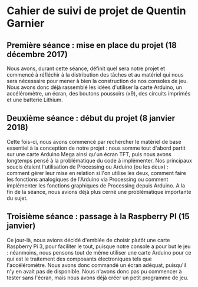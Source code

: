 Cahier de suivi de projet de Quentin Garnier
==

Première séance : mise en place du projet (18 décembre 2017)
--
Nous avons, durant cette séance, définit quel sera notre projet et commencé à réfléchir à la distribution des tâches et au matériel qui nous sera nécessaire pour mener à bien la construction de nos consoles de jeu.
Nous avons donc déjà rassemblé les idées d'utiliser la carte Arduino, un accéléromètre, un écran, des boutons poussoirs (x9), des circuits imprimés et une batterie Lithium.

Deuxième séance : début du projet (8 janvier 2018)
--
Cette fois-ci, nous avons commencé par rechercher le matériel de base essentiel à la conception de notre projet : nous somme tout d'abord partit sur une carte Arduino Mega ainsi qu'un écran TFT, puis nous avons longtemps pensé à la problématique du code à implémenter.
Nos principaux soucis étaient l'utilisation de Processing ou Arduino (ou les deux) : comment gérer leur mise en relation si l'on utilise les deux, comment faire les fonctions analogiques de l'Arduino via Processing ou comment implémenter les fonctions graphiques de Processing depuis Arduino.
A la fin de la séance, nous avions déjà plus cerné une problématique importante du sujet.

Troisième séance : passage à la Raspberry PI (15 janvier)
--
Ce jour-là, nous avions décidé d'emblée de choisir plutôt une carte Raspberry Pi 3, pour faciliter le tout, puisque notre console a pour but le jeu : néanmoins, nous pensons tout de même utiliser une carte Arduino pour ce qui est le traitement des composants électroniques tels que l'accéléromètre.
Nous avons donc commandé un écran adéquat, puisqu'il n'y en avait pas de disponible. Nous n'avons donc pas pu commencer à tester sans l'écran, mais nous avons déjà créer un petit programme de jeu.
